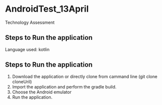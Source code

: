 # AndroidTest_13April
Technology Assessment

## Steps to Run the application
Language used: kotlin

## Steps to Run the application
1) Download the application or directly clone from cammand line (git clone cloneUril)
2) Import the application and perform the gradle build.
3) Choose the Android emulator 
4) Run the application.
